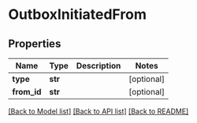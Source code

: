 # OutboxInitiatedFrom

## Properties
Name | Type | Description | Notes
------------ | ------------- | ------------- | -------------
**type** | **str** |  | [optional] 
**from_id** | **str** |  | [optional] 

[[Back to Model list]](../README.md#documentation-for-models) [[Back to API list]](../README.md#documentation-for-api-endpoints) [[Back to README]](../README.md)


